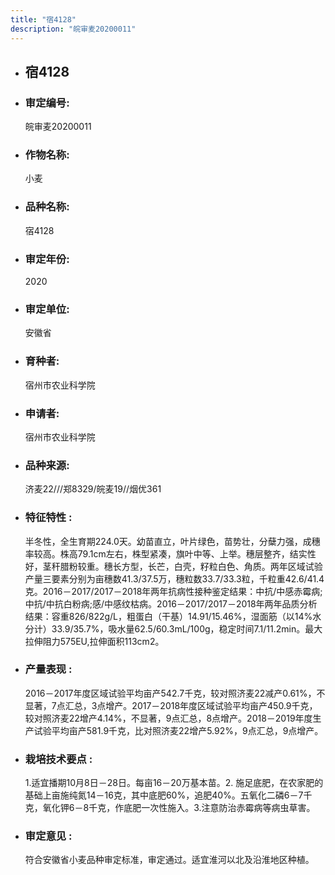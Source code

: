 ```yaml
---
title: "宿4128"
description: "皖审麦20200011"
---
```

* ## 宿4128
* ###  审定编号:  
   皖审麦20200011

*  ### 作物名称:  
   小麦

*   ###  品种名称: 
    宿4128

*   ### 审定年份: 
    2020

*   ### 审定单位:  
    安徽省

*   ### 育种者:  
    宿州市农业科学院

*   ### 申请者:  
    宿州市农业科学院

*   ### 品种来源:  
    济麦22///郑8329/皖麦19//烟优361

*   ### 特征特性 : 
    半冬性，全生育期224.0天。幼苗直立，叶片绿色，苗势壮，分蘖力强，成穗率较高。株高79.1cm左右，株型紧凑，旗叶中等、上举。穗层整齐，结实性好，茎秆腊粉较重。穗长方型，长芒，白壳，籽粒白色、角质。两年区域试验产量三要素分别为亩穗数41.3/37.5万，穗粒数33.7/33.3粒，千粒重42.6/41.4克。2016－2017/2017－2018年两年抗病性接种鉴定结果：中抗/中感赤霉病;中抗/中抗白粉病;感/中感纹枯病。2016－2017/2017－2018年两年品质分析结果：容重826/822g/L，粗蛋白（干基）14.91/15.46%，湿面筋（以14%水分计）33.9/35.7%，吸水量62.5/60.3mL/100g，稳定时间7.1/11.2min。最大拉伸阻力575EU,拉伸面积113cm2。

*   ### 产量表现 : 
    2016－2017年度区域试验平均亩产542.7千克，较对照济麦22减产0.61%，不显著，7点汇总，3点增产。2017－2018年度区域试验平均亩产450.9千克，较对照济麦22增产4.14%，不显著，9点汇总，8点增产。2018－2019年度生产试验平均亩产581.9千克，比对照济麦22增产5.92%，9点汇总，9点增产。

*   ### 栽培技术要点 : 
    1.适宜播期10月8日－28日。每亩16－20万基本苗。2. 施足底肥，在农家肥的基础上亩施纯氮14－16克，其中底肥60%，追肥40%。五氧化二磷6－7千克，氧化钾6－8千克，作底肥一次性施入。3.注意防治赤霉病等病虫草害。

*   ### 审定意见 : 
    符合安徽省小麦品种审定标准，审定通过。适宜淮河以北及沿淮地区种植。

